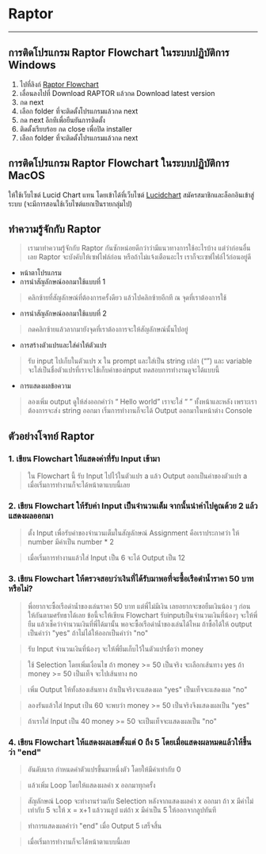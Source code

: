 # Raptor

---

## การติดโปรแกรม Raptor Flowchart ในระบบปฏิบัติการ Windows
<ol>
<li>ไปที่ลิงก์ <a href="https://raptor.martincarlisle.com/">Raptor Flowchart</a></li>
<li>เลื่อนลงไปที่ Download RAPTOR แล้วกด Download latest version</li>
<li>กด next</li>
<li>เลือก folder ที่จะติดตั้งโปรแกรมแล้วกด next</li>
<li>กด next อีกทีเพื่อยืนยันการติดตั้ง</li>
<li>ติดตั้งเรียบร้อย กด close เพื่อปิด installer</li>
<li>เลือก folder ที่จะติดตั้งโปรแกรมแล้วกด next</li> 
</ol>

## การติดโปรแกรม Raptor Flowchart ในระบบปฏิบัติการ MacOS
ให้ใช้เว็บไซต์ Lucid Chart แทน โดยเข้าได้ที่เว็บไซต์ <a href="https://www.lucidchart.com/">Lucidchart</a> สมัครสมาชิกและล็อกอินเข้าสู่ระบบ (จะมีการสอนใช้เว็บไซต์แยกเป็นรายกลุ่มไป)

## ทำความรู้จักกับ Raptor
> เรามาทำความรู้จักกับ Raptor กันซักหน่อยดีกว่าว่ามีแนวทางการใช้อะไรบ้าง แต่ว่าก่อนอื่นเลย Raptor จะบังคับให้เซฟไฟล์ก่อน หรือถ้าไม่แจ้งเตือนอะไร เราก็จะเซฟไฟล์ไว้ก่อนอยู่ดี
* หน้าตาโปรแกรม
* การนำสัญลักษณ์ออกมาใช้แบบที่ 1
> คลิกซ้ายที่สัญลักษณ์ที่ต้องการครั้งดียว แล้วไปคลิกซ้ายอีกที ณ จุดที่เราต้องการใช้ 
* การนำสัญลักษณ์ออกมาใช้แบบที่ 2
> กดคลิกซ้ายแล้วลากมายังจุดที่เราต้องการจะให้สัญลักษณ์นั้นไปอยู่
* การสร้างตัวแปรและใส่ค่าให้ตัวแปร
> รับ input ไปเก็บในตัวแปร x ใน prompt และใส่เป็น string เปล่า (“”) และ variable จะใส่เป็นชื่อตัวแปรที่เราจะใช้เก็บค่าของinput
> ทดสอบการทำงานดูจะได้แบบนี้
* การแสดงผลข้อความ
> ลองเพิ่ม output ดูให้ส่งออกคำว่า “ Hello world” เราจะใส่ “ ” ทั้งหน้าและหลัง เพราะเราต้องการจะส่ง string ออกมา
> เริ่มการทำงานก็จะได้ Output ออกมาในหน้าต่าง Console 

## ตัวอย่างโจทย์ Raptor
### 1. เขียน Flowchart ให้แสดงค่าที่รับ Input เข้ามา
> ใน Flowchart นี้ รับ Input ไปไว้ในตัวแปร a แล้ว Output ออกเป็นค่าของตัวแปร a
> เมื่อเริ่มการทำงานก็จะได้หน้าตาแบบนี้เลย

### 2. เขียน Flowchart ให้รับค่า Input เป็นจำนวนเต็ม จากนั้นนำค่าไปคูณด้วย 2 แล้วแสดงผลออกมา
> ตั้ง Input เพื่อรับค่าของจำนวนเต็มในสัญลักษณ์ Assignment คือเราประกาศว่า ให้ number มีค่าเป็น number * 2

> เมื่อเริ่มการทำงานแล้วใส่ Input เป็น 6 จะได้ Output เป็น 12

### 3. เขียน Flowchart ให้ตรวจสอบว่าเงินที่ได้รับมาพอที่จะซื้อเรือดำน้ำราคา 50 บาทหรือไม่?
> พี่อยากจะซื้อเรือดำน้ำของเล่นราคา 50 บาท แต่พี่ไม่มีเงิน เลยอยากจะขอยืมเงินน้อง ๆ ก่อน ให้กันตามศรัทธาได้เลย ข้อนี้จะให้เขียน Flowchart รับinputเป็นจำนวนเงินที่น้องๆ จะให้พี่ยืม แล้วเช็คว่าจำนวนเงินที่พี่ได้มานั้น พอจะซื้อเรือดำน้ำของเล่นได้ไหม ถ้าซื้อได้ให้ output เป็นคำว่า "yes" ถ้าไม่ได้ให้ออกเป็นคำว่า "no"

> รับ Input จำนวนเงินที่น้องๆ จะให้พี่ยืมเก็บไว้ในตัวแปรชื่อว่า money

> ใช้ Selection โดยเพิ่มเงื่อนไข ถ้า money >= 50 เป็นจริง จะเลือกเส้นทาง yes ถ้า money >= 50 เป็นเท็จ จะไปเส้นทาง no

> เพิ่ม Output ให้ทั้งสองเส้นทาง ถ้าเป็นจริงจะแสดงผล "yes" เป็นเท็จจะแสดงผล "no"

> ลองรันแล้วใส่ Input เป็น 60 จะพบว่า money >= 50 เป็นจริงจึงแสดงผลเป็น "yes"

>ถ้าเราใส่ Input เป็น 40 money >= 50 จะเป็นเท็จจะแสดงผลเป็น "no"

### 4. เขียน Flowchart ให้แสดงผลเลขตั้งแต่ 0 ถึง 5 โดยเมื่อแสดงผลหมดแล้วให้ขึ้นว่า "end"
> อันดับแรก กำหนดค่าตัวแปรขึ้นมาหนึ่งตัว โดยให้มีค่าเท่ากับ 0

> แล้วเพิ่ม Loop โดยให้แสดงผลค่า x ออกมาทุกครั้ง

> สัญลักษณ์ Loop จะทำงานร่วมกับ Selection หลังจากแสดงผลค่า x ออกมา ถ้า x มีค่าไม่เท่ากับ 5 จะให้ x = x+1 แล้ววนลูป แต่ถ้า x มีค่าเป็น 5 ให้ออกจากลูปทันที

> ทำการแสดงผลคำว่า "end" เมื่อ Output 5 เสร็จสิ้น

>เมื่อเริ่มการทำงานก็จะได้หน้าตาแบบนี้เลย
